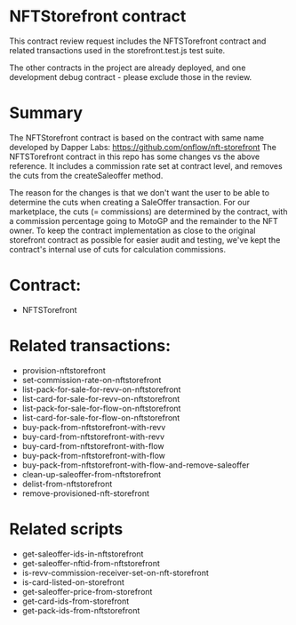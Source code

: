 # NFTStorefront contract

This contract review request includes the NFTSTorefront contract and related transactions used in the storefront.test.js test suite.

The other contracts in the project are already deployed, and one development debug contract - please exclude those in the review.

# Summary
The NFTStorefront contract is based on the contract with same name developed by Dapper Labs: https://github.com/onflow/nft-storefront
The NFTSTorefront contract in this repo has some changes vs the above reference. It includes a commission rate set at contract level, and removes the cuts from the createSaleoffer method.

The reason for the changes is that we don't want the user to be able to determine the cuts when creating a SaleOffer transaction. For our marketplace, the cuts (= commissions) are determined by the contract, with a commission percentage going to MotoGP and the remainder to the NFT owner.
To keep the contract implementation as close to the original storefront contract as possible for easier audit and testing, we've kept the contract's internal use of cuts for calculation commissions.

# Contract:
* NFTSTorefront

# Related transactions:
* provision-nftstorefront
* set-commission-rate-on-nftstorefront
* list-pack-for-sale-for-revv-on-nftstorefront
* list-card-for-sale-for-revv-on-nftstorefront
* list-pack-for-sale-for-flow-on-nftstorefront
* list-card-for-sale-for-flow-on-nftstorefront
* buy-pack-from-nftstorefront-with-revv
* buy-card-from-nftstorefront-with-revv
* buy-card-from-nftstorefront-with-flow
* buy-pack-from-nftstorefront-with-flow
* buy-pack-from-nftstorefront-with-flow-and-remove-saleoffer
* clean-up-saleoffer-from-nftstorefront
* delist-from-nftstorefront
* remove-provisioned-nft-storefront

# Related scripts
* get-saleoffer-ids-in-nftstorefront
* get-saleoffer-nftid-from-nftstorefront
* is-revv-commission-receiver-set-on-nft-storefront
* is-card-listed-on-storefront
* get-saleoffer-price-from-storefront
* get-card-ids-from-storefront
* get-pack-ids-from-nftstorefront

